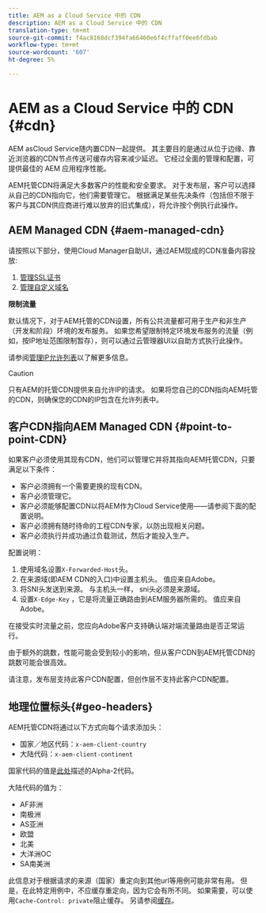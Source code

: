 ```yaml
---
title: AEM as a Cloud Service 中的 CDN
description: AEM as a Cloud Service 中的 CDN
translation-type: tm+mt
source-git-commit: f4ac8168dcf394fa66460e6f4cffaff0ee6fdbab
workflow-type: tm+mt
source-wordcount: '607'
ht-degree: 5%

---
```



# AEM as a Cloud Service 中的 CDN {#cdn}

AEM asCloud Service随内置CDN一起提供。 其主要目的是通过从位于边缘、靠近浏览器的CDN节点传送可缓存内容来减少延迟。 它经过全面的管理和配置，可提供最佳的 AEM 应用程序性能。

AEM托管CDN将满足大多数客户的性能和安全要求。 对于发布层，客户可以选择从自己的CDN指向它，他们需要管理它。 根据满足某些先决条件（包括但不限于客户与其CDN供应商进行难以放弃的旧式集成），将允许按个例执行此操作。

## AEM Managed CDN {#aem-managed-cdn}

请按照以下部分，使用Cloud Manager自助UI，通过AEM现成的CDN准备内容投放:

1. [管理SSL证书](/help/implementing/cloud-manager/managing-ssl-certifications/introduction.md)
1. [管理自定义域名](/help/implementing/cloud-manager/custom-domain-names/introduction.md)

**限制流量**

默认情况下，对于AEM托管的CDN设置，所有公共流量都可用于生产和非生产（开发和阶段）环境的发布服务。 如果您希望限制特定环境发布服务的流量（例如，按IP地址范围限制暂存），则可以通过云管理器UI以自助方式执行此操作。

请参阅[管理IP允许列表](/help/implementing/cloud-manager/ip-allow-lists/introduction.md)以了解更多信息。

>[!CAUTION]
>
>只有AEM的托管CDN提供来自允许IP的请求。 如果将您自己的CDN指向AEM托管的CDN，则确保您的CDN的IP包含在允许列表中。

## 客户CDN指向AEM Managed CDN {#point-to-point-CDN}

如果客户必须使用其现有CDN，他们可以管理它并将其指向AEM托管CDN，只要满足以下条件：

* 客户必须拥有一个需要更换的现有CDN。
* 客户必须管理它。
* 客户必须能够配置CDN以将AEM作为Cloud Service使用——请参阅下面的配置说明。
* 客户必须拥有随时待命的工程CDN专家，以防出现相关问题。
* 客户必须执行并成功通过负载测试，然后才能投入生产。

配置说明：

1. 使用域名设置`X-Forwarded-Host`头。
1. 在来源域(即AEM CDN的入口)中设置主机头。 值应来自Adobe。
1. 将SNI头发送到来源。 与主机头一样， sni头必须是来源域。
1. 设置`X-Edge-Key` ，它是将流量正确路由到AEM服务器所需的。 值应来自Adobe。

在接受实时流量之前，您应向Adobe客户支持确认端对端流量路由是否正常运行。

由于额外的跳数，性能可能会受到较小的影响，但从客户CDN到AEM托管CDN的跳数可能会很高效。

请注意，发布层支持此客户CDN配置，但创作层不支持此客户CDN配置。

## 地理位置标头{#geo-headers}

AEM托管CDN将通过以下方式向每个请求添加头：

* 国家／地区代码：`x-aem-client-country`
* 大陆代码：`x-aem-client-continent`

国家代码的值是[此处](https://en.wikipedia.org/wiki/ISO_3166-1)描述的Alpha-2代码。

大陆代码的值为：

* AF非洲
* 南极洲
* AS亚洲
* 欧盟
* 北美
* 大洋洲OC
* SA南美洲

此信息对于根据请求的来源（国家）重定向到其他url等用例可能非常有用。 但是，在此特定用例中，不应缓存重定向，因为它会有所不同。 如果需要，可以使用`Cache-Control: private`阻止缓存。 另请参阅[缓存](/help/implementing/dispatcher/caching.md#html-text)。
